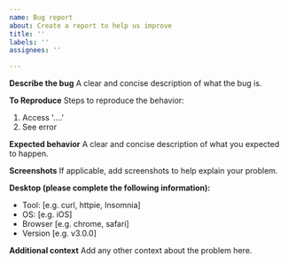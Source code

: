 ```yaml
---
name: Bug report
about: Create a report to help us improve
title: ''
labels: ''
assignees: ''

---
```


**Describe the bug**
A clear and concise description of what the bug is.

**To Reproduce**
Steps to reproduce the behavior:
1. Access '....'
4. See error

**Expected behavior**
A clear and concise description of what you expected to happen.

**Screenshots**
If applicable, add screenshots to help explain your problem.

**Desktop (please complete the following information):**
 - Tool: [e.g. curl, httpie, Insomnia]
 - OS: [e.g. iOS]
 - Browser [e.g. chrome, safari]
 - Version [e.g. v3.0.0]

**Additional context**
Add any other context about the problem here.
